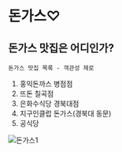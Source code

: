 # 돈가스♡
## 돈가스 맛집은 어디인가?

`돈가스 맛집 목록 - 객관성 제로`

1. 홍익돈까스 병점점
2. 뜨돈 칠곡점
3. 은화수식당 경북대점
4. 지구인클럽 돈가스(경북대 동문)
5. 공식당

![돈가스1](https://scontent-yyz1-1.cdninstagram.com/v/t51.2885-15/e35/11311585_1467004373603996_803200519_n.jpg?_nc_ht=scontent-yyz1-1.cdninstagram.com&_nc_cat=108&_nc_ohc=9KpZP7VoAkYAX_pNujj&_nc_tp=18&oh=8a36ef0c1128a6c322b3689114c17361&oe=5FA17EBC)
